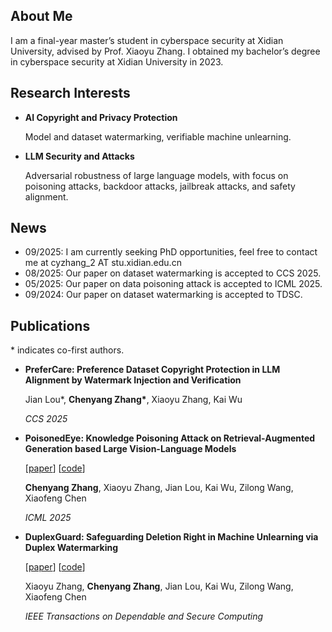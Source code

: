 ## About Me

I am a final-year master’s student in cyberspace security at Xidian University, advised by Prof. Xiaoyu Zhang. I obtained my bachelor’s degree in cyberspace security at Xidian University in 2023.

## Research Interests

- **AI Copyright and Privacy Protection**

  Model and dataset watermarking, verifiable machine unlearning.
  
- **LLM Security and Attacks**

  Adversarial robustness of large language models, with focus on poisoning attacks, backdoor attacks, jailbreak attacks, and safety alignment.

## News

- 09/2025: I am currently seeking PhD opportunities, feel free to contact me at cyzhang_2 AT stu.xidian.edu.cn
- 08/2025: Our paper on dataset watermarking is accepted to CCS 2025.
- 05/2025: Our paper on data poisoning attack is accepted to ICML 2025.
- 09/2024: Our paper on dataset watermarking is accepted to TDSC.

## Publications

\* indicates co-first authors.

- **PreferCare: Preference Dataset Copyright Protection in LLM Alignment by Watermark Injection and Verification**
  
  Jian Lou*, **Chenyang Zhang\***, Xiaoyu Zhang, Kai Wu

  *CCS 2025*

- **PoisonedEye: Knowledge Poisoning Attack on Retrieval-Augmented Generation based Large Vision-Language Models**

  [[paper](https://openreview.net/forum?id=6SIymOqJlc)] [[code](https://github.com/123000001212/PoisonedEye)]

  **Chenyang Zhang**, Xiaoyu Zhang, Jian Lou, Kai Wu, Zilong Wang, Xiaofeng Chen

  *ICML 2025*

- **DuplexGuard: Safeguarding Deletion Right in Machine Unlearning via Duplex Watermarking**

  [[paper](https://ieeexplore.ieee.org/document/10670570)] [[code](https://github.com/123000001212/DuplexGuard)]

  Xiaoyu Zhang, **Chenyang Zhang**, Jian Lou, Kai Wu, Zilong Wang, Xiaofeng Chen

  *IEEE Transactions on Dependable and Secure Computing*

